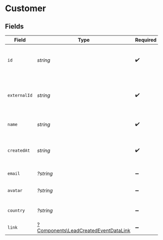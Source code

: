 # Customer


## Fields

| Field                                                                                       | Type                                                                                        | Required                                                                                    | Description                                                                                 |
| ------------------------------------------------------------------------------------------- | ------------------------------------------------------------------------------------------- | ------------------------------------------------------------------------------------------- | ------------------------------------------------------------------------------------------- |
| `id`                                                                                        | *string*                                                                                    | :heavy_check_mark:                                                                          | The unique identifier of the customer in Dub.                                               |
| `externalId`                                                                                | *string*                                                                                    | :heavy_check_mark:                                                                          | Unique identifier for the customer in the client's app.                                     |
| `name`                                                                                      | *string*                                                                                    | :heavy_check_mark:                                                                          | Name of the customer.                                                                       |
| `createdAt`                                                                                 | *string*                                                                                    | :heavy_check_mark:                                                                          | The date the customer was created.                                                          |
| `email`                                                                                     | *?string*                                                                                   | :heavy_minus_sign:                                                                          | Email of the customer.                                                                      |
| `avatar`                                                                                    | *?string*                                                                                   | :heavy_minus_sign:                                                                          | Avatar URL of the customer.                                                                 |
| `country`                                                                                   | *?string*                                                                                   | :heavy_minus_sign:                                                                          | Country of the customer.                                                                    |
| `link`                                                                                      | [?Components\LeadCreatedEventDataLink](../../Models/Components/LeadCreatedEventDataLink.md) | :heavy_minus_sign:                                                                          | N/A                                                                                         |